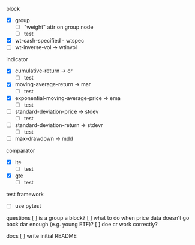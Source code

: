 block
 - [x] group
    - [ ] "weight" attr on group node
    - [ ] test
 - [x] wt-cash-specified - wtspec
 - [ ] wt-inverse-vol -> wtinvol

indicator
 - [x] cumulative-return -> cr
    - [ ] test
 - [x] moving-average-return -> mar
    - [ ] test
 - [x] exponential-moving-average-price -> ema
    - [ ] test
 - [ ] standard-deviation-price -> stdev
    - [ ] test
 - [ ] standard-deviation-return -> stdevr
    - [ ] test
 - [ ] max-drawdown -> mdd

comparator
 - [x] lte
    - [ ] test
 - [x] gte
    - [ ] test

test framework
 - [ ] use pytest

questions 
 [ ] is a group a block?
 [ ] what to do when price data doesn't go back dar enough (e.g. young ETF)?
 [ ] doe cr work correctly?

docs
 [ ] write initial README

